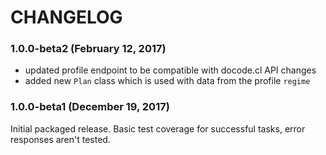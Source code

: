# CHANGELOG

### 1.0.0-beta2 (February 12, 2017)

- updated profile endpoint to be compatible with docode.cl API changes
- added new `Plan` class which is used with data from the profile `regime`

### 1.0.0-beta1 (December 19, 2017)

Initial packaged release. Basic test coverage for successful tasks, error responses aren't tested.
